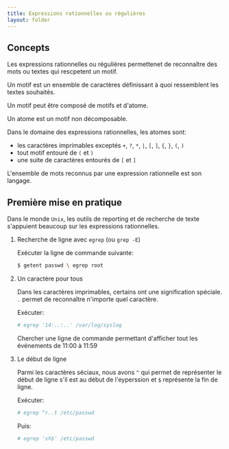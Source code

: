 ```yaml
---
title: Expressions rationnelles ou régulières
layout: folder
---
```


## Concepts

Les expressions rationnelles ou régulières permettenet de reconnaître des
mots ou textes qui rescpetent un motif.

Un motif est un ensemble de caractères définissant à quoi ressemblent les
textes souhaités.

Un motif peut être composé de motifs et d'atome.

Un atome est un motif non décomposable.

Dans le domaine des expressions rationnelles, les atomes sont:
- les caractères imprimables exceptés `+`, `?`, `*`, `|`, `[`, `]`,
  `{`, `}`, `(`, `)`
- tout motif entouré de `(` et `)`
- une suite de caractères entourés de `[` et `]`

L'ensemble de mots reconnus par une expression rationnelle est son langage.

## Première mise en pratique

Dans le monde `Unix`, les outils de reporting et de recherche de texte
s'appuient beaucoup sur les expressions rationnelles.

1. Recherche de ligne avec `egrep` (ou `grep -E`)
   
   Exécuter la ligne de commande suivante:

   ```bash
   $ getent passwd \ egrep root
   ```

2. Un caractère pour tous

   Dans les caractères imprimables, certains ont une signification
   spéciale. `.` permet de reconnaître n'importe quel caractère.

   Exécuter:

   ```bash
   # egrep '14:..:..' /var/log/syslog
   ```

   Chercher une ligne de commande permettant d'afficher tout les événements
   de 11:00 à 11:59

3. Le début de ligne

   Parmi les caractères séciaux, nous avons `^` qui permet de représenter
   le début de ligne s'il est au début de l'eyperssion et `$` représente la
   fin de ligne.

   Exécuter:

   ```bash
   # egrep ^r..t /etc/passwd
   ```

   Puis:

   ```bash
   # egrep 'sh$' /etc/passwd
   ```
